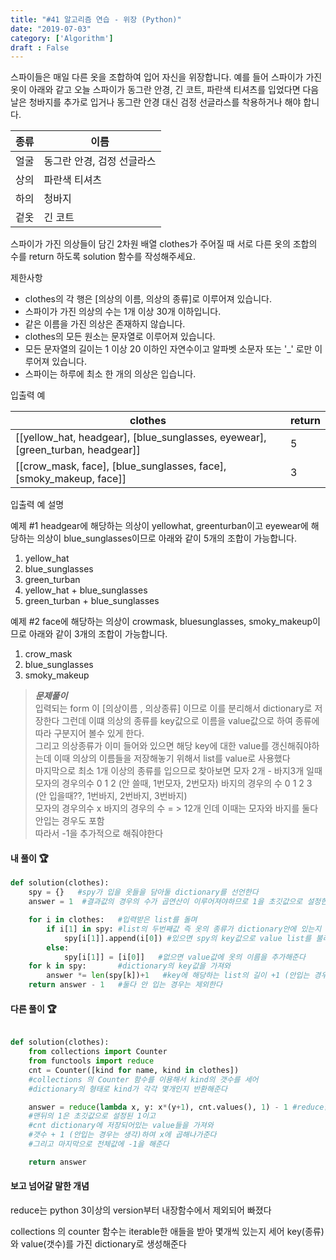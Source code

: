```yaml
---
title: "#41 알고리즘 연습 - 위장 (Python)"
date: "2019-07-03"
category: ['Algorithm']
draft : False
---
```



스파이들은 매일 다른 옷을 조합하여 입어 자신을 위장합니다.
예를 들어 스파이가 가진 옷이 아래와 같고 
오늘 스파이가 동그란 안경, 긴 코트, 파란색 티셔츠를 입었다면 
다음날은 청바지를 추가로 입거나 동그란 안경 대신 검정 선글라스를 착용하거나 해야 합니다.

|종류|	이름|
|-|-|
|얼굴|	동그란 안경, 검정 선글라스|
|상의|	파란색 티셔츠|
|하의|	청바지|
|겉옷|	긴 코트|


스파이가 가진 의상들이 담긴 2차원 배열 clothes가 주어질 때 
서로 다른 옷의 조합의 수를 return 하도록 solution 함수를 작성해주세요.


제한사항

* clothes의 각 행은 [의상의 이름, 의상의 종류]로 이루어져 있습니다.
* 스파이가 가진 의상의 수는 1개 이상 30개 이하입니다.
* 같은 이름을 가진 의상은 존재하지 않습니다.
* clothes의 모든 원소는 문자열로 이루어져 있습니다.
* 모든 문자열의 길이는 1 이상 20 이하인 자연수이고 알파벳 소문자 또는 '_' 로만 이루어져 있습니다.
* 스파이는 하루에 최소 한 개의 의상은 입습니다.


입출력 예

|clothes	|return|
|-|-|
|[[yellow_hat, headgear], [blue_sunglasses, eyewear], [green_turban, headgear]]	|5|
|[[crow_mask, face], [blue_sunglasses, face], [smoky_makeup, face]]	|3|

입출력 예 설명

예제 #1
headgear에 해당하는 의상이 yellowhat, greenturban이고 
eyewear에 해당하는 의상이 blue_sunglasses이므로 아래와 같이 5개의 조합이 가능합니다.

1. yellow_hat
2. blue_sunglasses
3. green_turban
4. yellow_hat + blue_sunglasses
5. green_turban + blue_sunglasses

 
예제 #2
face에 해당하는 의상이 crowmask, bluesunglasses, smoky_makeup이므로 아래와 같이 3개의 조합이 가능합니다.

1. crow_mask
2. blue_sunglasses
3. smoky_makeup


>__*문제풀이*__   
입력되는 form 이 [의상이름 , 의상종류] 이므로 이를 분리해서 dictionary로 저장한다
그런데 이떄 의상의 종류를 key값으로 이름을 value값으로 하여 종류에 따라 구분지어 볼수 있게 한다.   
그리고 의상종류가 이미 들어와 있으면 해당 key에 대한 value를 갱신해줘야하는데 이때 의상의 이름들을 저장해놓기 위해서 list를 value로 사용했다   
마지막으로 최소 1개 이상의 종류를 입으므로 찾아보면
모자 2개 - 바지3개 일때   
모자의 경우의수 0 1 2 (안 쓸때, 1번모자, 2번모자)
바지의 경우의 수 0 1 2 3 (안 입을때??, 1번바지, 2번바지, 3번바지)   
모자의 경우의수 x 바지의 경우의 수 = > 12개 인데 이때는 모자와 바지를 둘다 안입는 경우도 포함   
따라서 -1을 추가적으로 해줘야한다


#### 내 풀이 🏆
```python
def solution(clothes):
    spy = {}   #spy가 입을 옷들을 담아둘 dictionary를 선언한다
    answer = 1  #결과값의 경우의 수가 곱연산이 이루어져야하므로 1을 초깃값으로 설정한다

    for i in clothes:   #입력받은 list를 돌며
        if i[1] in spy: #list의 두번째값 즉 옷의 종류가 dictionary안에 있는지 확인하여
            spy[i[1]].append(i[0]) #있으면 spy의 key값으로 value list를 불러와 append해주고
        else:
            spy[i[1]] = [i[0]]   #없으면 value값에 옷의 이름을 추가해준다
    for k in spy:       #dictionary의 key값을 가져와
        answer *= len(spy[k])+1   #key에 해당하는 list의 길이 +1 (안입는 경우도 존재하기때문)해서 곱연산해준다
    return answer - 1   #둘다 안 입는 경우는 제외한다
```


#### 다른 풀이 🏆

```python

def solution(clothes):
    from collections import Counter   
    from functools import reduce
    cnt = Counter([kind for name, kind in clothes]) 
    #collections 의 Counter 함수를 이용해서 kind의 갯수를 세어
    #dictionary의 형태로 kind가 각각 몇개인지 반환해준다

    answer = reduce(lambda x, y: x*(y+1), cnt.values(), 1) - 1 #reduce함수를 이용해서 연산을 해줄수 있는데
    #맨뒤의 1은 초깃값으로 설정된 1이고
    #cnt dictionary에 저장되어있는 value들을 가져와
    #갯수 + 1 (안입는 경우는 생각)하여 x에 곱해나가준다
    #그리고 마지막으로 전체값에 -1을 해준다

    return answer
```


#### 보고 넘어갈 말한 개념

reduce는 python 3이상의 version부터 내장함수에서 제외되어 빠졌다

collections 의 counter 함수는 iterable한 애들을 받아 몇개씩 있는지 세어
key(종류)와 value(갯수)를 가진 dictionary로 생성해준다
